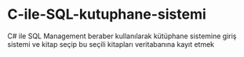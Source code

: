 # C-ile-SQL-kutuphane-sistemi
C# ile SQL Management beraber kullanılarak kütüphane sistemine giriş sistemi ve kitap seçip bu seçili kitapları veritabanına kayıt etmek

